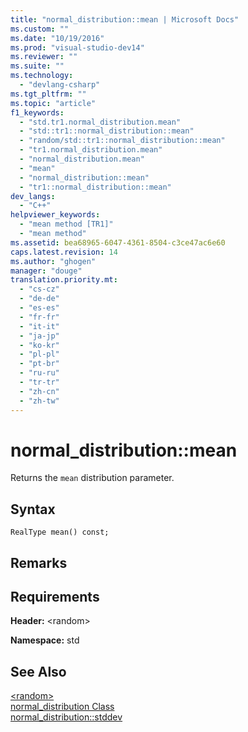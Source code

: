 ```yaml
---
title: "normal_distribution::mean | Microsoft Docs"
ms.custom: ""
ms.date: "10/19/2016"
ms.prod: "visual-studio-dev14"
ms.reviewer: ""
ms.suite: ""
ms.technology: 
  - "devlang-csharp"
ms.tgt_pltfrm: ""
ms.topic: "article"
f1_keywords: 
  - "std.tr1.normal_distribution.mean"
  - "std::tr1::normal_distribution::mean"
  - "random/std::tr1::normal_distribution::mean"
  - "tr1.normal_distribution.mean"
  - "normal_distribution.mean"
  - "mean"
  - "normal_distribution::mean"
  - "tr1::normal_distribution::mean"
dev_langs: 
  - "C++"
helpviewer_keywords: 
  - "mean method [TR1]"
  - "mean method"
ms.assetid: bea68965-6047-4361-8504-c3ce47ac6e60
caps.latest.revision: 14
ms.author: "ghogen"
manager: "douge"
translation.priority.mt: 
  - "cs-cz"
  - "de-de"
  - "es-es"
  - "fr-fr"
  - "it-it"
  - "ja-jp"
  - "ko-kr"
  - "pl-pl"
  - "pt-br"
  - "ru-ru"
  - "tr-tr"
  - "zh-cn"
  - "zh-tw"
---
```

# normal_distribution::mean
Returns the `mean` distribution parameter.  
  
## Syntax  
  
```  
RealType mean() const;  
```  
  
## Remarks  
  
## Requirements  
 **Header:** \<random>  
  
 **Namespace:** std  
  
## See Also  
 [\<random>](../Topic/%3Crandom%3E.md)   
 [normal_distribution Class](../Topic/normal_distribution%20Class.md)   
 [normal_distribution::stddev](../misc/normal_distribution--stddev.md)